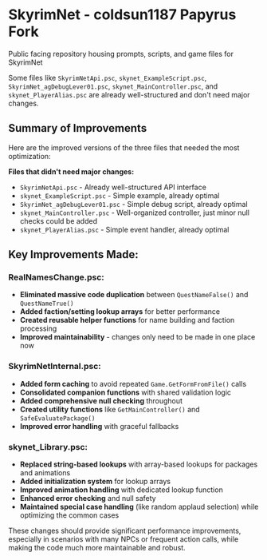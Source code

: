 # SkyrimNet - coldsun1187 Papyrus Fork

Public facing repository housing prompts, scripts, and game files for SkyrimNet

Some files like `SkyrimNetApi.psc`, `skynet_ExampleScript.psc`, `SkyrimNet_agDebugLever01.psc`, `skynet_MainController.psc`, and `skynet_PlayerAlias.psc` are already well-structured and don't need major changes.

## Summary of Improvements

Here are the improved versions of the three files that needed the most optimization:

**Files that didn't need major changes:**
- `SkyrimNetApi.psc` - Already well-structured API interface
- `skynet_ExampleScript.psc` - Simple example, already optimal
- `SkyrimNet_agDebugLever01.psc` - Simple debug script, already optimal  
- `skynet_MainController.psc` - Well-organized controller, just minor null checks could be added
- `skynet_PlayerAlias.psc` - Simple event handler, already optimal

## Key Improvements Made:

### **RealNamesChange.psc:**
- **Eliminated massive code duplication** between `QuestNameFalse()` and `QuestNameTrue()`
- **Added faction/setting lookup arrays** for better performance
- **Created reusable helper functions** for name building and faction processing
- **Improved maintainability** - changes only need to be made in one place now

### **SkyrimNetInternal.psc:**
- **Added form caching** to avoid repeated `Game.GetFormFromFile()` calls
- **Consolidated companion functions** with shared validation logic
- **Added comprehensive null checking** throughout
- **Created utility functions** like `GetMainController()` and `SafeEvaluatePackage()`
- **Improved error handling** with graceful fallbacks

### **skynet_Library.psc:**
- **Replaced string-based lookups** with array-based lookups for packages and animations
- **Added initialization system** for lookup arrays
- **Improved animation handling** with dedicated lookup function
- **Enhanced error checking** and null safety
- **Maintained special case handling** (like random applaud selection) while optimizing the common cases

These changes should provide significant performance improvements, especially in scenarios with many NPCs or frequent action calls, while making the code much more maintainable and robust.
